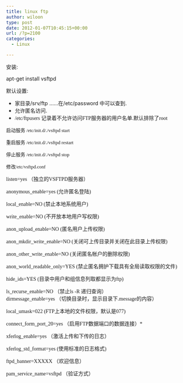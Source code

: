 ```yaml
---
title: linux ftp
author: wiloon
type: post
date: 2012-01-07T10:45:15+00:00
url: /?p=2100
categories:
  - Linux

---
```

安装:

apt-get install vsftpd

默认设置:

  * 家目录/srv/ftp &#8230;&#8230;在/etc/password 中可以查到.
  * 允许匿名访问.
  * <span style="font-family: 'Times New Roman';">/etc/ftpusers </span>记录着不允许访问<span style="font-family: 'Times New Roman';">FTP</span>服务器的用户名单<span style="font-family: 'Times New Roman';">.</span>默认排除了<span style="font-family: 'Times New Roman';">root</span>

<span style="font-size: small;">启动服务<span style="font-family: 'Times New Roman';"> /etc/init.d/./vsftpd start</span></span>

<span style="font-size: small;">重启服务<span style="font-family: 'Times New Roman';"> /etc/init.d/./vsftpd restart</span></span>

<span style="font-size: small;">停止服务<span style="font-family: 'Times New Roman';"> /etc/init.d/./vsftpd stop</span></span>



<span style="font-size: small;">修改<span style="font-family: 'Times New Roman';">/etc/vsftpd.conf</span></span>



<pre><span style="font-family: 宋体;">listen=yes （独立的VSFTPD服务器）</span></pre>



<pre><span style="font-family: 宋体;">anonymous_enable=yes (允许匿名登陆)</span></pre>



<pre><span style="font-family: 宋体;">local_enable=NO (禁止本地系统用户)</span></pre>



<pre><span style="font-family: 宋体;">write_enable=NO (不开放本地用户写权限)</span></pre>



<pre><span style="font-family: 宋体;">anon_upload_enable=NO (匿名用户上传权限)</span></pre>



<pre><span style="font-family: 宋体;">anon_mkdir_write_enable=NO (关闭可上传目录并关闭在此目录上传权限)</span></pre>



<pre><span style="font-family: 宋体;">anon_other_write_enable=NO (关闭匿名帐户的删除权限)</span></pre>



<pre><span style="font-family: 宋体;">anon_world_readable_only=YES (禁止匿名拥护下载具有全局读取权限的文件)</span></pre>



<pre><span style="font-family: 宋体;">hide_ids=YES (目录中用户和组信息列取都显示为ftp)</span></pre>



<pre><span style="font-family: 宋体;">ls_recurse_enable=NO </span><span style="font-family: 宋体;">（禁止ls -R 递归查询）</span>
<span style="font-family: 宋体;">dirmessage_enable=yes </span><span style="font-family: 宋体;">（切换目录时，显示目录下.message的内容）</span></pre>



<pre><span style="font-family: 宋体;">local_umask=022 (FTP上本地的文件权限，默认是077)</span></pre>



<pre><span style="font-family: 宋体;">connect_form_port_20=yes （启用FTP数据端口的数据连接）*</span></pre>



<pre><span style="font-family: 宋体;">xferlog_enable=yes （激活上传和下传的日志）</span></pre>



<pre><span style="font-family: 宋体;">xferlog_std_format=yes (使用标准的日志格式)</span></pre>



<pre><span style="font-family: 宋体;">ftpd_banner=XXXXX （欢迎信息）</span></pre>



<pre><span style="font-family: 宋体;">pam_service_name=vsftpd （验证方式）</span></pre>

<span style="font-family: 'Times New Roman'; font-size: small;"> </span>